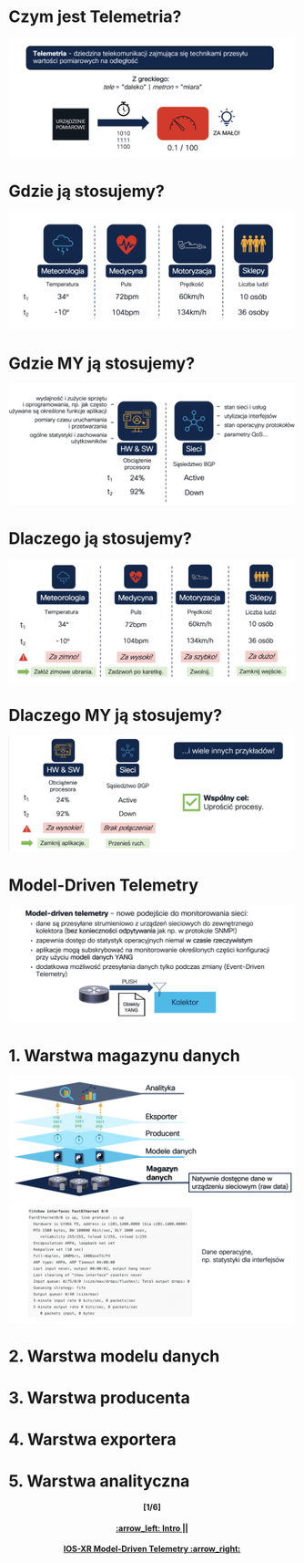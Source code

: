 # Czym jest Telemetria?
![Telemetria](/readme/theory1.png)

# Gdzie ją stosujemy?
![Telemetria-gdzie1](/readme/theory2.png)

# Gdzie MY ją stosujemy?
![Telemetria-gdzie2](/readme/theory3.png)

# Dlaczego ją stosujemy?
![Telemetria-gdzie2](/readme/theory4.png)

# Dlaczego MY ją stosujemy?
![Telemetria-gdzie2](/readme/theory5.png)

# Model-Driven Telemetry
![Telemetria-gdzie2](/readme/theory6.png)

# 1. Warstwa magazynu danych
![Telemetria-gdzie2](/readme/theory7.png)
![Telemetria-gdzie2](/readme/theory8.png)

# 2. Warstwa modelu danych
# 3. Warstwa producenta
# 4. Warstwa exportera
# 5. Warstwa analityczna


<h4 align="center">[1/6]</h4>
<h4 align="center"> <a href="../README.md"> :arrow_left: Intro </a> || <h4 align="center"> <a href="/readme/1.md"> IOS-XR Model-Driven Telemetry :arrow_right: </a> </h4>
